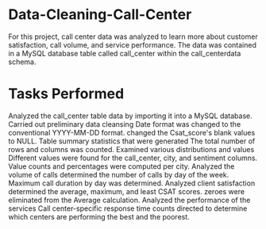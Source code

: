 # Data-Cleaning-Call-Center

For this project, call center data was analyzed to learn more about customer satisfaction, call volume, and service performance. The data was contained in a MySQL database table called call_center within the call_centerdata schema.

# Tasks Performed
Analyzed the call_center table data by importing it into a MySQL database.
Carried out preliminary data cleansing Date format was changed to the conventional YYYY-MM-DD format. changed the Csat_score's blank values to NULL.
Table summary statistics that were generated The total number of rows and columns was counted.
Examined various distributions and values Different values were found for the call_center, city, and sentiment columns. Value counts and percentages were computed per city.
Analyzed the volume of calls determined the number of calls by day of the week. Maximum call duration by day was determined.
Analyzed client satisfaction determined the average, maximum, and least CSAT scores. zeroes were eliminated from the Average calculation.
Analyzed the performance of the services Call center-specific response time counts directed to determine which centers are performing the best and the poorest.
